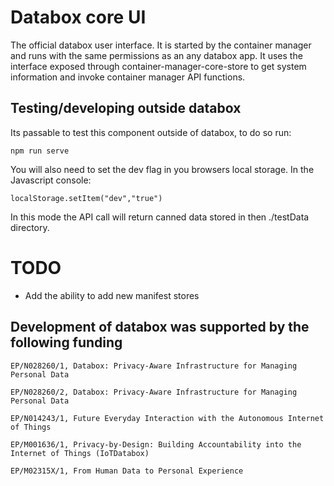 # Databox core UI

The official databox user interface. It is started by the container manager and runs with the same permissions as an any databox app.
It uses the interface exposed through container-manager-core-store to get system information and invoke container manager API functions.

## Testing/developing outside databox

Its passable to test this component outside of databox, to do so run:

```
npm run serve
```

You will also need to set the dev flag in you browsers local storage. In the Javascript console:
```
localStorage.setItem("dev","true")
```

In this mode the API call will return canned data stored in then ./testData directory.

# TODO

- Add the ability to add new manifest stores

## Development of databox was supported by the following funding

```
EP/N028260/1, Databox: Privacy-Aware Infrastructure for Managing Personal Data

EP/N028260/2, Databox: Privacy-Aware Infrastructure for Managing Personal Data

EP/N014243/1, Future Everyday Interaction with the Autonomous Internet of Things

EP/M001636/1, Privacy-by-Design: Building Accountability into the Internet of Things (IoTDatabox)

EP/M02315X/1, From Human Data to Personal Experience

```